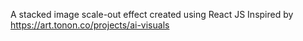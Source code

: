 A stacked image scale-out effect created using React JS
Inspired by https://art.tonon.co/projects/ai-visuals
